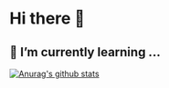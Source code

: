 # Hi there 👋
## 🌱 I’m currently learning ...

[![Anurag's github stats](https://github-readme-stats.vercel.app/api?username=miroverleysen&show_icons=true)](https://miroverleysen.be)

<!--
**MiroVerleysen/MiroVerleysen** is a ✨ _special_ ✨ repository because its `README.md` (this file) appears on your GitHub profile.

Here are some ideas to get you started:

- 🔭 I’m currently working on ...
- 🌱 I’m currently learning ...
- 👯 I’m looking to collaborate on ...
- 🤔 I’m looking for help with ...
- 💬 Ask me about ...
- 📫 How to reach me: ...
- 😄 Pronouns: ...
- ⚡ Fun fact: ...
-->
